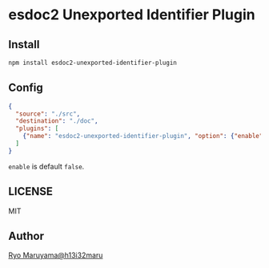 # esdoc2 Unexported Identifier Plugin
## Install
```bash
npm install esdoc2-unexported-identifier-plugin
```

## Config
```json
{
  "source": "./src",
  "destination": "./doc",
  "plugins": [
    {"name": "esdoc2-unexported-identifier-plugin", "option": {"enable": false}}
  ]
}
```

`enable` is default `false`.

## LICENSE
MIT

## Author
[Ryo Maruyama@h13i32maru](https://github.com/h13i32maru)
